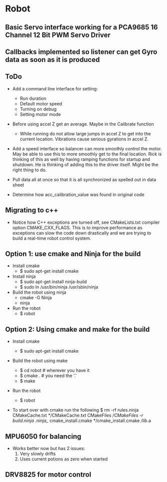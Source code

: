 # Robot

## Basic Servo interface working for a PCA9685 16 Channel 12 Bit PWM Servo Driver

## Callbacks implemented so listener can get Gyro data as soon as it is produced

## ToDo
- Add a command line interface for setting:
  - Run duration
  - Default motor speed
  - Turning on debug
  - Setting motor mode
- Before using accel Z get an average. Maybe in the Calibrate function
  - While running do not allow large jumps in accel Z to get into the
    current location. Vibrations cause serious gyrations in accel Z.
- Add a speed interface so balancer can more smoothly control the
  motor. May be able to use this to more smoothly get to the final
  location. Rick is thinking of this as well by having ramping
  functions for startup and shutdown. He is thinking of adding this to
  the driver itself. Might be the right thing to do.

- Pull data all at once so that it is all synchronized as spelled out
  in data sheet
- Determine how acc_calibration_value was found in original code

## Migrating to c++
- Notice how C++ exceptions are turned off, see CMakeLists.txt
  compiler option CMAKE_CXX_FLAGS. This is to improve performance as
  exceptions can slow the code down drastically and we are trying to
  build a real-time robot control system.

## Option 1: use cmake and Ninja for the build
- Install cmake
  - $ sudo apt-get install cmake
- Install ninja
  - $ sudo apt-get install ninja-build
  - $ sudo ln /usr/bin/ninja /usr/sbin/ninja
- Build the robot using ninja
  - cmake -G Ninja
  - ninja
- Run the robot
  - $ robot

## Option 2: Using cmake and make for the build
- Install cmake
  - $ sudo apt-get install cmake
- Build the robot using make
  - $ cd robot # wherever you have it
  - $ cmake . # you need the '.'
  - $ make
- Run the robot
  - $ robot

- To start over with cmake run the following
$ rm -rf rules.ninja CMakeCache.txt */CMakeCache.txt CMakeFiles */CMakeFiles -r build.ninja .ninja_* cmake_install.cmake */cmake_install.cmake */lib*.a

## MPU6050 for balancing

- Works better now but has 2 issues:
  1. Very slowly drifts
  2. Uses current potions as zero when started

## DRV8825 for motor control
